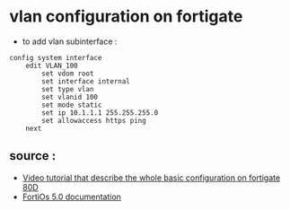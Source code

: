 # vlan configuration on fortigate 

- to add vlan subinterface :
```
config system interface
    edit VLAN_100
        set vdom root
        set interface internal
        set type vlan
        set vlanid 100
        set mode static
        set ip 10.1.1.1 255.255.255.0
        set allowaccess https ping
    next
```

## source :  

- [Video tutorial that describe the whole basic configuration on fortigate 80D](https://www.youtube.com/watch?v=RB0DfizwroI&ab_channel=KBTrainingsEnFran%C3%A7ais)
- [FortiOs 5.0 documentation](https://docs.fortinet.com/product/fortigate/5.0)